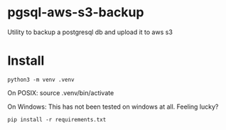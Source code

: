 # pgsql-aws-s3-backup
Utility to backup a postgresql db and upload it to aws s3


# Install

`python3 -m venv .venv`

On POSIX:
    source .venv/bin/activate

On Windows:
    This has not been tested on windows at all. Feeling lucky?

`pip install -r requirements.txt`

 

